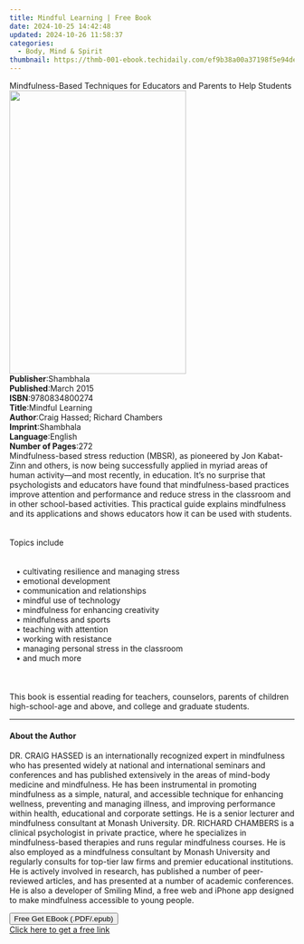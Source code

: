 ```yaml
---
title: Mindful Learning | Free Book
date: 2024-10-25 14:42:48
updated: 2024-10-26 11:58:37
categories:
  - Body, Mind & Spirit
thumbnail: https://thmb-001-ebook.techidaily.com/ef9b38a00a37198f5e94ded153e0d9aba3b39c11107b9f19d013fe6b5d1ee4a3.jpg
---
```

<main id="book-container">
  <div class="flex flex-col">
    <div class="book-brief flex-1 py-6 px-4 sm:p-6 md:py-10 md:px-8">
      <!-- brief-->
      <div class="book-brief-main">
        Mindfulness-Based Techniques for Educators and Parents to Help Students
      </div>
    </div>
    <div
      class="book-meta-info flex-1 grid gap-4 col-start-1 col-end-3 row-start-1 sm:mb-6 sm:grid-cols-4 lg:gap-6 lg:col-start-2 lg:row-end-6 lg:row-span-6 lg:mb-0"
    >
      <div
        class="book-meta-info-left place-content-center mt-4 p-4 text-sm leading-6 col-start-2 col-span-2 dark:text-slate-400"
      >
        <img
          class="w-full h-500 object-cover rounded-lg sm:h-255 sm:col-span-2 lg:col-span-full"
          src="https://img-001-ebook.techidaily.com/42e6c10c1d1511c896ebd78b86319b71d12fc1193a80ee115c88c1b0b4a31c31.jpg"
          alt=""
          width="312"
          height="500"
        />
      </div>
      <div
        class="book-meta-info-right mt-2 col-start-1 row-start-2 col-span-3 self-center"
      >
        <!-- meta data  -->
        <div class="flex flex-col px-4 md:px-8">
          <div class="flex-1">
            <strong>Publisher</strong>:<span class="px-2">Shambhala</span>
          </div>
          <div class="flex-1">
            <strong>Published</strong>:<span class="px-2">March 2015</span>
          </div>
          <div class="flex-1">
            <strong>ISBN</strong>:<span class="px-2">9780834800274</span>
          </div>
          <div class="flex-1">
            <strong>Title</strong>:<span class="px-2">Mindful Learning</span>
          </div>
          <div class="flex-1">
            <strong>Author</strong>:<span class="px-2"
              >Craig Hassed; Richard Chambers</span
            >
          </div>
          <div class="flex-1">
            <strong>Imprint</strong>:<span class="px-2">Shambhala</span>
          </div>
          <div class="flex-1">
            <strong>Language</strong>:<span class="px-2">English</span>
          </div>
          <div class="flex-1">
            <strong>Number of Pages</strong>:<span class="px-2">272</span>
          </div>
        </div>
      </div>
    </div>
    <div class="book-description flex-1 py-6 px-4 sm:p-6 md:py-10 md:px-8">
      <div class="book-description-main">
        <div accordion-content="" id="description">
          Mindfulness-based stress reduction (MBSR), as pioneered by Jon
          Kabat-Zinn and others, is now being successfully applied in myriad
          areas of human activity—and most recently, in education. It’s no
          surprise that psychologists and educators have found that
          mindfulness-based practices improve attention and performance and
          reduce stress in the classroom and in other school-based activities.
          This practical guide explains mindfulness and its applications and
          shows educators how it can be used with students.<br /><br /><br />Topics
          include<br /><br /><br />&nbsp;&nbsp;&nbsp;•&nbsp;cultivating
          resilience and managing stress
          <br />&nbsp;&nbsp;&nbsp;•&nbsp;emotional development<br />&nbsp;&nbsp;&nbsp;•&nbsp;communication
          and relationships<br />&nbsp;&nbsp;&nbsp;•&nbsp;mindful use of
          technology<br />&nbsp;&nbsp;&nbsp;•&nbsp;mindfulness for enhancing
          creativity<br />&nbsp;&nbsp;&nbsp;•&nbsp;mindfulness and sports<br />&nbsp;&nbsp;&nbsp;•&nbsp;teaching
          with attention<br />&nbsp;&nbsp;&nbsp;•&nbsp;working with
          resistance<br />&nbsp;&nbsp;&nbsp;•&nbsp;managing personal stress in
          the classroom<br />&nbsp;&nbsp;&nbsp;•&nbsp;and much more<br /><br /><br /><br />
          This book is essential reading for teachers, counselors, parents of
          children high-school-age and above, and college and graduate students.
        </div>
        <div class="accordion-fader"></div>
      </div>
    </div>
    <div class="book-excerpts flex-1 py-6 px-4 sm:p-6 md:py-10 md:px-8">
      <!-- excerpts-->
      <div class="book-excerpts-main">
        <hr />
        <h4 class="placeholder placeholder-heading">
          <span>About the Author</span>
        </h4>
        <p>
          DR. CRAIG HASSED is an internationally recognized expert in
          mindfulness who has presented widely at national and international
          seminars and conferences and has published extensively in the areas of
          mind-body medicine and mindfulness. He has been instrumental in
          promoting mindfulness as a simple, natural, and accessible technique
          for enhancing wellness, preventing and managing illness, and improving
          performance within health, educational and corporate settings. He is a
          senior lecturer and mindfulness consultant at Monash University. DR.
          RICHARD CHAMBERS is a clinical psychologist in private practice, where
          he specializes in mindfulness-based therapies and runs regular
          mindfulness courses. He is also employed as a mindfulness consultant
          by Monash University and regularly consults for top-tier law firms and
          premier educational institutions. He is actively involved in research,
          has published a number of peer-reviewed articles, and has presented at
          a number of academic conferences. He is also a developer of Smiling
          Mind, a free web and iPhone app designed to make mindfulness
          accessible to young people.
        </p>
      </div>
    </div>
    <div
      class="book-about-author flex-1 py-6 px-4 sm:p-6 md:py-10 md:px-8"
    ></div>
    <div class="book-free-get flex-1 py-6 px-4 sm:p-6 md:py-10 md:px-8">
      <button
        id="btn-free-get"
        class="bg-blue-500 hover:bg-blue-700 text-white font-bold py-2 px-4 rounded"
      >
        Free Get EBook (.PDF/.epub)
      </button>
      <div id="countdown-display" class="px-2 text-lg mt-2"></div>
      <a
        id="free-link"
        class="hidden bg-blue-500 hover:bg-blue-700 text-white font-bold py-2 px-4 rounded"
        href="https://www.ebooks.com/en-us/book/95543824/mindful-learning/craig-hassed/"
        target="_blank"
        >Click here to get a free link</a
      >
    </div>
    <script>
      let countdownTime = 0;
      let countdownInterval = null;
      document
        .getElementById('btn-free-get')
        .addEventListener('click', startCountdown);
      function startCountdown() {
        countdownTime = new Date().getTime() + 60000 * 3;
        countdownInterval = setInterval(updateCountdown, 1000);
        document.getElementById('btn-free-get').disabled = true;
        document
          .getElementById('btn-free-get')
          .classList.add('bg-gray-500', 'cursor-not-allowed');
      }
      function updateCountdown() {
        let currentTime = new Date().getTime();
        let timeLeft = countdownTime - currentTime;
        let secondsLeft = Math.floor(timeLeft / 1000);
        document.getElementById('countdown-display').innerHTML =
          `Remaining time: ${secondsLeft} seconds.`;
        if (secondsLeft <= 0) {
          clearInterval(countdownInterval);
          document.getElementById('btn-free-get').classList.add('hidden');
          document.getElementById('free-link').classList.remove('hidden');
          document.getElementById('countdown-display').innerHTML = '';
        }
      }
    </script>
  </div>
</main>
